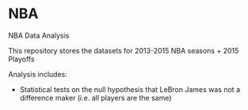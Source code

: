 # NBA
NBA Data Analysis

This repository stores the datasets for 2013-2015 NBA seasons + 2015 Playoffs

Analysis includes:
- Statistical tests on the null hypothesis that LeBron James was not a difference maker (i.e. all players are the same)
